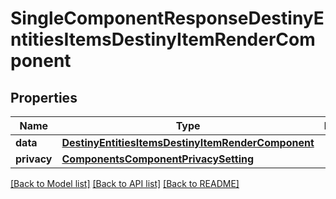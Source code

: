 # SingleComponentResponseDestinyEntitiesItemsDestinyItemRenderComponent

## Properties
Name | Type | Description | Notes
------------ | ------------- | ------------- | -------------
**data** | [**DestinyEntitiesItemsDestinyItemRenderComponent**](DestinyEntitiesItemsDestinyItemRenderComponent.md) |  | [optional] 
**privacy** | [**ComponentsComponentPrivacySetting**](ComponentsComponentPrivacySetting.md) |  | [optional] 

[[Back to Model list]](../README.md#documentation-for-models) [[Back to API list]](../README.md#documentation-for-api-endpoints) [[Back to README]](../README.md)


